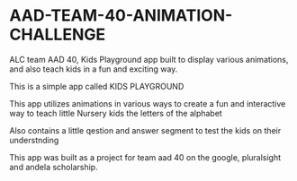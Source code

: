 # AAD-TEAM-40-ANIMATION-CHALLENGE
ALC team AAD 40, Kids Playground app built to display various animations, and also teach kids in a fun and exciting way.


This is a simple app called KIDS PLAYGROUND


This app utilizes animations in various ways to create a fun and interactive way to teach little Nursery kids the letters of the alphabet


Also contains a little qestion and answer segment to test the kids on their understnding


This app was built as a project for team aad 40 on the google, pluralsight and andela scholarship.
